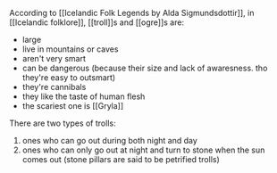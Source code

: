 According to [[Icelandic Folk Legends by Alda Sigmundsdottir]], in [[Icelandic folklore]], [[troll]]s and [[ogre]]s are:
- large
- live in mountains or caves
- aren't very smart
- can be dangerous (because their size and lack of awaresness. tho they're easy to outsmart)
- they're cannibals
- they like the taste of human flesh
- the scariest one is [[Gryla]]

There are two types of trolls:
1) ones who can go out during both night and day
2) ones who can only go out at night and turn to stone when the sun comes out (stone pillars are said to be petrified trolls)